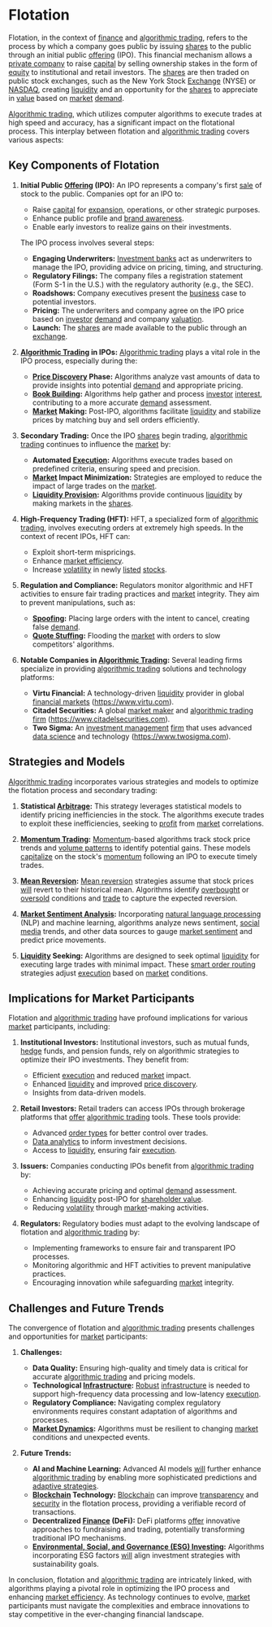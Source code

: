 # Flotation

Flotation, in the context of [finance](../f/finance.md) and [algorithmic trading](../a/accountability.md), refers to the process by which a company goes public by issuing [shares](../s/shares.md) to the public through an initial public [offering](../o/offering.md) (IPO). This financial mechanism allows a [private company](../p/private_company.md) to raise [capital](../c/capital.md) by selling ownership stakes in the form of [equity](../e/equity.md) to institutional and retail investors. The [shares](../s/shares.md) are then traded on public stock exchanges, such as the New York Stock [Exchange](../e/exchange.md) (NYSE) or [NASDAQ](../n/nasdaq.md), creating [liquidity](../l/liquidity.md) and an opportunity for the [shares](../s/shares.md) to appreciate in [value](../v/value.md) based on [market](../m/market.md) [demand](../d/demand.md).

[Algorithmic trading](../a/accountability.md), which utilizes computer algorithms to execute trades at high speed and accuracy, has a significant impact on the flotational process. This interplay between flotation and [algorithmic trading](../a/accountability.md) covers various aspects:

## Key Components of Flotation

1. **Initial Public [Offering](../o/offering.md) (IPO):**
   An IPO represents a company's first [sale](../s/sale.md) of stock to the public. Companies opt for an IPO to:
   - Raise [capital](../c/capital.md) for [expansion](../e/expansion.md), operations, or other strategic purposes.
   - Enhance public profile and [brand awareness](../b/brand_awareness.md).
   - Enable early investors to realize gains on their investments.
   
   The IPO process involves several steps:
   - **Engaging Underwriters:** [Investment banks](../i/investment_bank_(ib).md) act as underwriters to manage the IPO, providing advice on pricing, timing, and structuring.
   - **Regulatory Filings:** The company files a registration statement (Form S-1 in the U.S.) with the regulatory authority (e.g., the SEC).
   - **Roadshows:** Company executives present the [business](../b/business.md) case to potential investors.
   - **Pricing:** The underwriters and company agree on the IPO price based on [investor](../i/investor.md) [demand](../d/demand.md) and company [valuation](../v/valuation.md).
   - **Launch:** The [shares](../s/shares.md) are made available to the public through an [exchange](../e/exchange.md).

2. **[Algorithmic Trading](../a/accountability.md) in IPOs:**
   [Algorithmic trading](../a/accountability.md) plays a vital role in the IPO process, especially during the:
   - **[Price Discovery](../p/price_discovery.md) Phase:** Algorithms analyze vast amounts of data to provide insights into potential [demand](../d/demand.md) and appropriate pricing.
   - **[Book Building](../b/book_building.md):** Algorithms help gather and process [investor](../i/investor.md) [interest](../i/interest.md), contributing to a more accurate [demand](../d/demand.md) assessment.
   - **[Market](../m/market.md) Making:** Post-IPO, algorithms facilitate [liquidity](../l/liquidity.md) and stabilize prices by matching buy and sell orders efficiently.

3. **Secondary Trading:**
   Once the IPO [shares](../s/shares.md) begin trading, [algorithmic trading](../a/accountability.md) continues to influence the [market](../m/market.md) by:
   - **Automated [Execution](../e/execution.md):** Algorithms execute trades based on predefined criteria, ensuring speed and precision.
   - **[Market](../m/market.md) Impact Minimization:** Strategies are employed to reduce the impact of large trades on the [market](../m/market.md).
   - **[Liquidity Provision](../l/liquidity_provision.md):** Algorithms provide continuous [liquidity](../l/liquidity.md) by making markets in the [shares](../s/shares.md).

4. **High-Frequency Trading (HFT):**
   HFT, a specialized form of [algorithmic trading](../a/accountability.md), involves executing orders at extremely high speeds. In the context of recent IPOs, HFT can:
   - Exploit short-term mispricings.
   - Enhance [market efficiency](../m/market_efficiency.md).
   - Increase [volatility](../v/volatility.md) in newly [listed](../l/listed.md) [stocks](../s/stock.md).

5. **Regulation and Compliance:**
   Regulators monitor algorithmic and HFT activities to ensure fair trading practices and [market](../m/market.md) integrity. They aim to prevent manipulations, such as:
   - **[Spoofing](../s/spoofing.md):** Placing large orders with the intent to cancel, creating false [demand](../d/demand.md).
   - **[Quote Stuffing](../q/quote_stuffing.md):** Flooding the [market](../m/market.md) with orders to slow competitors' algorithms.

6. **Notable Companies in [Algorithmic Trading](../a/accountability.md):**
   Several leading firms specialize in providing [algorithmic trading](../a/accountability.md) solutions and technology platforms:
   - **Virtu Financial:** A technology-driven [liquidity](../l/liquidity.md) provider in global [financial markets](../f/financial_market.md) (https://www.virtu.com).
   - **Citadel Securities:** A global [market maker](../m/market_maker.md) and [algorithmic trading](../a/accountability.md) [firm](../f/firm.md) (https://www.citadelsecurities.com).
   - **Two Sigma:** An [investment management](../i/investment_management.md) [firm](../f/firm.md) that uses advanced [data science](../d/data_science_in_trading.md) and technology (https://www.twosigma.com).

## Strategies and Models

[Algorithmic trading](../a/accountability.md) incorporates various strategies and models to optimize the flotation process and secondary trading:

1. **Statistical [Arbitrage](../a/arbitrage.md):** 
   This strategy leverages statistical models to identify pricing inefficiencies in the stock. The algorithms execute trades to exploit these inefficiencies, seeking to [profit](../p/profit.md) from [market](../m/market.md) correlations.

2. **[Momentum Trading](../m/momentum_trading.md):**
   [Momentum](../m/momentum.md)-based algorithms track stock price trends and [volume patterns](../v/volume_patterns.md) to identify potential gains. These models [capitalize](../c/capitalize.md) on the stock's [momentum](../m/momentum.md) following an IPO to execute timely trades.

3. **[Mean Reversion](../m/mean_reversion.md):**
   [Mean reversion](../m/mean_reversion.md) strategies assume that stock prices [will](../w/will.md) revert to their historical mean. Algorithms identify [overbought](../o/overbought.md) or [oversold](../o/oversold.md) conditions and [trade](../t/trade.md) to capture the expected reversion.

4. **[Market Sentiment Analysis](../m/market_sentiment_analysis.md):**
   Incorporating [natural language processing](../n/natural_language_processing_(nlp)_in_trading.md) (NLP) and machine learning, algorithms analyze news sentiment, [social media](../s/social_media.md) trends, and other data sources to gauge [market sentiment](../m/market_sentiment.md) and predict price movements.

5. **[Liquidity](../l/liquidity.md) Seeking:**
   Algorithms are designed to seek optimal [liquidity](../l/liquidity.md) for executing large trades with minimal impact. These [smart order routing](../s/smart_order_routing.md) strategies adjust [execution](../e/execution.md) based on [market](../m/market.md) conditions.

## Implications for Market Participants

Flotation and [algorithmic trading](../a/accountability.md) have profound implications for various [market](../m/market.md) participants, including:

1. **Institutional Investors:**
   Institutional investors, such as mutual funds, [hedge](../h/hedge.md) funds, and pension funds, rely on algorithmic strategies to optimize their IPO investments. They benefit from:
   - Efficient [execution](../e/execution.md) and reduced [market](../m/market.md) impact.
   - Enhanced [liquidity](../l/liquidity.md) and improved [price discovery](../p/price_discovery.md).
   - Insights from data-driven models.

2. **Retail Investors:**
   Retail traders can access IPOs through brokerage platforms that [offer](../o/offer.md) [algorithmic trading](../a/accountability.md) tools. These tools provide:
   - Advanced [order types](../o/order_types_in_trading.md) for better control over trades.
   - [Data analytics](../d/data_analytics.md) to inform investment decisions.
   - Access to [liquidity](../l/liquidity.md), ensuring fair [execution](../e/execution.md).

3. **Issuers:**
   Companies conducting IPOs benefit from [algorithmic trading](../a/accountability.md) by:
   - Achieving accurate pricing and optimal [demand](../d/demand.md) assessment.
   - Enhancing [liquidity](../l/liquidity.md) post-IPO for [shareholder value](../s/shareholder_value.md).
   - Reducing [volatility](../v/volatility.md) through [market](../m/market.md)-making activities.

4. **Regulators:**
   Regulatory bodies must adapt to the evolving landscape of flotation and [algorithmic trading](../a/accountability.md) by:
   - Implementing frameworks to ensure fair and transparent IPO processes.
   - Monitoring algorithmic and HFT activities to prevent manipulative practices.
   - Encouraging innovation while safeguarding [market](../m/market.md) integrity.

## Challenges and Future Trends

The convergence of flotation and [algorithmic trading](../a/accountability.md) presents challenges and opportunities for [market](../m/market.md) participants:

1. **Challenges:**
   - **Data Quality:** Ensuring high-quality and timely data is critical for accurate [algorithmic trading](../a/accountability.md) and pricing models.
   - **Technological [Infrastructure](../i/infrastructure.md):** [Robust](../r/robust.md) [infrastructure](../i/infrastructure.md) is needed to support high-frequency data processing and low-latency [execution](../e/execution.md).
   - **Regulatory Compliance:** Navigating complex regulatory environments requires constant adaptation of algorithms and processes.
   - **[Market Dynamics](../m/market_dynamics.md):** Algorithms must be resilient to changing [market](../m/market.md) conditions and unexpected events.

2. **Future Trends:**
   - **AI and Machine Learning:** Advanced AI models [will](../w/will.md) further enhance [algorithmic trading](../a/accountability.md) by enabling more sophisticated predictions and [adaptive strategies](../a/adaptive_strategies.md).
   - **[Blockchain](../b/blockchain_in_trading.md) Technology:** [Blockchain](../b/blockchain_in_trading.md) can improve [transparency](../t/transparency.md) and [security](../s/security.md) in the flotation process, providing a verifiable record of transactions.
   - **Decentralized [Finance](../f/finance.md) (DeFi):** DeFi platforms [offer](../o/offer.md) innovative approaches to fundraising and trading, potentially transforming traditional IPO mechanisms.
   - **[Environmental, Social, and Governance (ESG) Investing](../e/environmental_social_and_governance_(esg)_investing.md):** Algorithms incorporating ESG factors [will](../w/will.md) align investment strategies with sustainability goals.

In conclusion, flotation and [algorithmic trading](../a/accountability.md) are intricately linked, with algorithms playing a pivotal role in optimizing the IPO process and enhancing [market efficiency](../m/market_efficiency.md). As technology continues to evolve, [market](../m/market.md) participants must navigate the complexities and embrace innovations to stay competitive in the ever-changing financial landscape.